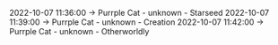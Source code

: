 2022-10-07 11:36:00 -> Purrple Cat - unknown - Starseed
2022-10-07 11:39:00 -> Purrple Cat - unknown - Creation
2022-10-07 11:42:00 -> Purrple Cat - unknown - Otherworldly
